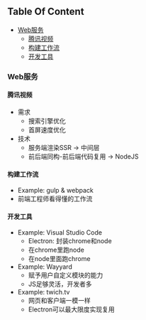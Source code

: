 <!-- START doctoc generated TOC please keep comment here to allow auto update -->
<!-- DON'T EDIT THIS SECTION, INSTEAD RE-RUN doctoc TO UPDATE -->
## Table Of Content

- [Web服务](#web%E6%9C%8D%E5%8A%A1)
  - [腾讯视频](#%E8%85%BE%E8%AE%AF%E8%A7%86%E9%A2%91)
  - [构建工作流](#%E6%9E%84%E5%BB%BA%E5%B7%A5%E4%BD%9C%E6%B5%81)
  - [开发工具](#%E5%BC%80%E5%8F%91%E5%B7%A5%E5%85%B7)

<!-- END doctoc generated TOC please keep comment here to allow auto update -->

### Web服务
#### 腾讯视频
- 需求
  - 搜索引擎优化
  - 首屏速度优化
- 技术
  - 服务端渲染SSR -> 中间层
  - 前后端同构-前后端代码复用 -> NodeJS


#### 构建工作流
- Example: gulp & webpack
- 前端工程师看得懂的工作流


#### 开发工具
- Example: Visual Studio Code
  - Electron: 封装chrome和node
  - 在chrome里跑node
  - 在node里面跑chrome
- Example: Wayyard
  - 赋予用户自定义模块的能力
  - JS足够灵活，开发者多
- Example: twich.tv
  - 网页和客户端一模一样
  - Electron可以最大限度实现复用